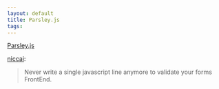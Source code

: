 ```yaml
--- 
layout: default
title: Parsley.js
tags: 
---
```

[Parsley.js](http://parsleyjs.org/)

[niccai](http://blog.niccai.com/post/41123191627/parsley-js):

> Never write a single javascript line anymore to validate your forms
FrontEnd.

